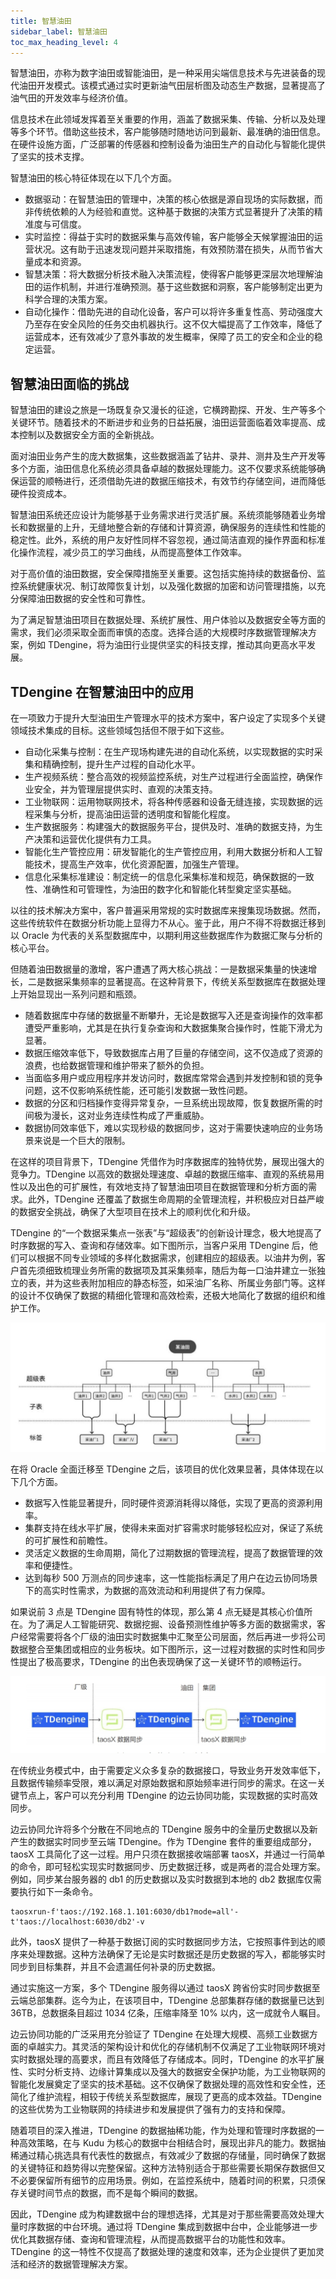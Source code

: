 ```yaml
---
title: 智慧油田
sidebar_label: 智慧油田
toc_max_heading_level: 4
---
```


智慧油田，亦称为数字油田或智能油田，是一种采用尖端信息技术与先进装备的现代油田开发模式。该模式通过实时更新油气田层析图及动态生产数据，显著提高了油气田的开发效率与经济价值。

信息技术在此领域发挥着至关重要的作用，涵盖了数据采集、传输、分析以及处理等多个环节。借助这些技术，客户能够随时随地访问到最新、最准确的油田信息。在硬件设施方面，广泛部署的传感器和控制设备为油田生产的自动化与智能化提供了坚实的技术支撑。

智慧油田的核心特征体现在以下几个方面。
- 数据驱动：在智慧油田的管理中，决策的核心依据是源自现场的实际数据，而非传统依赖的人为经验和直觉。这种基于数据的决策方式显著提升了决策的精准度与可信度。
- 实时监控：得益于实时的数据采集与高效传输，客户能够全天候掌握油田的运营状况。这有助于迅速发现问题并采取措施，有效预防潜在损失，从而节省大量成本和资源。
- 智慧决策：将大数据分析技术融入决策流程，使得客户能够更深层次地理解油田的运作机制，并进行准确预测。基于这些数据和洞察，客户能够制定出更为科学合理的决策方案。
- 自动化操作：借助先进的自动化设备，客户可以将许多重复性高、劳动强度大乃至存在安全风险的任务交由机器执行。这不仅大幅提高了工作效率，降低了运营成本，还有效减少了意外事故的发生概率，保障了员工的安全和企业的稳定运营。

## 智慧油田面临的挑战

智慧油田的建设之旅是一场既复杂又漫长的征途，它横跨勘探、开发、生产等多个关键环节。随着技术的不断进步和业务的日益拓展，油田运营面临着效率提高、成本控制以及数据安全方面的全新挑战。

面对油田业务产生的庞大数据集，这些数据涵盖了钻井、录井、测井及生产开发等多个方面，油田信息化系统必须具备卓越的数据处理能力。这不仅要求系统能够确保运营的顺畅进行，还须借助先进的数据压缩技术，有效节约存储空间，进而降低硬件投资成本。

智慧油田系统还应设计为能够基于业务需求进行灵活扩展。系统须能够随着业务增长和数据量的上升，无缝地整合新的存储和计算资源，确保服务的连续性和性能的稳定性。此外，系统的用户友好性同样不容忽视，通过简洁直观的操作界面和标准化操作流程，减少员工的学习曲线，从而提高整体工作效率。

对于高价值的油田数据，安全保障措施至关重要。这包括实施持续的数据备份、监控系统健康状况、制订故障恢复计划，以及强化数据的加密和访问管理措施，以充分保障油田数据的安全性和可靠性。

为了满足智慧油田项目在数据处理、系统扩展性、用户体验以及数据安全等方面的需求，我们必须采取全面而审慎的态度。选择合适的大规模时序数据管理解决方案，例如 TDengine，将为油田行业提供坚实的科技支撑，推动其向更高水平发展。

## TDengine 在智慧油田中的应用

在一项致力于提升大型油田生产管理水平的技术方案中，客户设定了实现多个关键领域技术集成的目标。这些领域包括但不限于如下这些。
- 自动化采集与控制：在生产现场构建先进的自动化系统，以实现数据的实时采集和精确控制，提升生产过程的自动化水平。
- 生产视频系统：整合高效的视频监控系统，对生产过程进行全面监控，确保作业安全，并为管理层提供实时、直观的决策支持。
- 工业物联网：运用物联网技术，将各种传感器和设备无缝连接，实现数据的远程采集与分析，提高油田运营的透明度和智能化程度。
- 生产数据服务：构建强大的数据服务平台，提供及时、准确的数据支持，为生产决策和运营优化提供有力工具。
- 智能化生产管控应用：研发智能化的生产管控应用，利用大数据分析和人工智能技术，提高生产效率，优化资源配置，加强生产管理。
- 信息化采集标准建设：制定统一的信息化采集标准和规范，确保数据的一致性、准确性和可管理性，为油田的数字化和智能化转型奠定坚实基础。

以往的技术解决方案中，客户普遍采用常规的实时数据库来搜集现场数据。然而，这些传统软件在数据分析功能上显得力不从心。鉴于此，用户不得不将数据迁移到以 Oracle 为代表的关系型数据库中，以期利用这些数据库作为数据汇聚与分析的核心平台。

但随着油田数据量的激增，客户遭遇了两大核心挑战：一是数据采集量的快速增长，二是数据采集频率的显著提高。在这种背景下，传统关系型数据库在数据处理上开始显现出一系列问题和瓶颈。

- 随着数据库中存储的数据量不断攀升，无论是数据写入还是查询操作的效率都遭受严重影响，尤其是在执行复杂查询和大数据集聚合操作时，性能下滑尤为显著。
- 数据压缩效率低下，导致数据库占用了巨量的存储空间，这不仅造成了资源的浪费，也给数据管理和维护带来了额外的负担。
- 当面临多用户或应用程序并发访问时，数据库常常会遇到并发控制和锁的竞争问题，这不仅影响系统性能，还可能引发数据一致性问题。
- 数据的分区和归档操作变得异常复杂，一旦系统出现故障，恢复数据所需的时间极为漫长，这对业务连续性构成了严重威胁。
- 数据协同效率低下，难以实现秒级的数据同步，这对于需要快速响应的业务场景来说是一个巨大的限制。

在这样的项目背景下，TDengine 凭借作为时序数据库的独特优势，展现出强大的竞争力。TDengine 以高效的数据处理速度、卓越的数据压缩率、直观的系统易用性以及出色的可扩展性，有效地支持了智慧油田项目在数据管理和分析方面的需求。此外，TDengine 还覆盖了数据生命周期的全管理流程，并积极应对日益严峻的数据安全挑战，确保了大型项目在技术上的顺利优化和升级。

TDengine 的“一个数据采集点一张表”与“超级表”的创新设计理念，极大地提高了时序数据的写入、查询和存储效率。如下图所示，当客户采用 TDengine 后，他们可以根据不同专业领域的多样化数据需求，创建相应的超级表。以油井为例，客户首先须细致梳理业务所需的数据项及其采集频率，随后为每一口油井建立一张独立的表，并为这些表附加相应的静态标签，如采油厂名称、所属业务部门等。这样的设计不仅确保了数据的精细化管理和高效检索，还极大地简化了数据的组织和维护工作。

![TDengine 在智慧油田中的应用](./oil-1.png)

在将 Oracle 全面迁移至 TDengine 之后，该项目的优化效果显著，具体体现在以下几个方面。
- 数据写入性能显著提升，同时硬件资源消耗得以降低，实现了更高的资源利用率。
- 集群支持在线水平扩展，使得未来面对扩容需求时能够轻松应对，保证了系统的可扩展性和前瞻性。
- 灵活定义数据的生命周期，简化了过期数据的管理流程，提高了数据管理的效率和便捷性。
- 达到每秒 500 万测点的同步速率，这一性能指标满足了用户在边云协同场景下的高实时性需求，为数据的高效流动和利用提供了有力保障。

如果说前 3 点是 TDengine 固有特性的体现，那么第 4 点无疑是其核心价值所在。为了满足人工智能研究、数据挖掘、设备预测性维护等多方面的数据需求，客户经常需要将各个厂级的油田实时数据集中汇聚至公司层面，然后再进一步将公司数据整合至集团或相应的业务板块。如下图所示，这一过程对数据的实时性和同步性提出了极高要求，TDengine 的出色表现确保了这一关键环节的顺畅运行。

![智慧油田边云同步](./oil-2.png)

在传统业务模式中，由于需要定义众多复杂的数据接口，导致业务开发效率低下，且数据传输频率受限，难以满足对原始数据和原始频率进行同步的需求。在这一关键节点上，客户可以充分利用 TDengine 的边云协同功能，实现数据的实时高效同步。

边云协同允许将多个分散在不同地点的 TDengine 服务中的全量历史数据以及新产生的数据实时同步至云端 TDengine。作为 TDengine 套件的重要组成部分，taosX 工具简化了这一过程。用户只须在数据接收端部署 taosX，并通过一行简单的命令，即可轻松实现实时数据同步、历史数据迁移，或是两者的混合处理方案。例如，同步某台服务器的 db1 的历史数据以及实时数据到本地的 db2 数据库仅需要执行如下一条命令。
```shell
taosxrun-f'taos://192.168.1.101:6030/db1?mode=all'-t'taos://localhost:6030/db2'-v
```

此外，taosX 提供了一种基于数据订阅的实时数据同步方法，它按照事件到达的顺序来处理数据。这种方法确保了无论是实时数据还是历史数据的写入，都能够实时同步到目标集群，并且不会遗漏任何补录的历史数据。

通过实施这一方案，多个 TDengine 服务得以通过 taosX 跨省份实时同步数据至云端总部集群。迄今为止，在该项目中，TDengine 总部集群存储的数据量已达到 36TB，总数据条目超过 1034 亿条，压缩率降至 10% 以内，这一成就令人瞩目。

边云协同功能的广泛采用充分验证了 TDengine 在处理大规模、高频工业数据方面的卓越实力。其灵活的架构设计和优化的存储机制不仅满足了工业物联网环境对实时数据处理的高要求，而且有效降低了存储成本。同时，TDengine 的水平扩展性、实时分析支持、边缘计算集成以及强大的数据安全保护功能，为工业物联网的智能化发展奠定了坚实的技术基础。这不仅确保了数据处理的高效性和安全性，还简化了维护流程，相较于传统关系型数据库，展现了更高的成本效益。TDengine 的这些优势为工业物联网的持续进步和发展提供了强有力的支持和保障。

随着项目的深入推进，TDengine 的数据抽稀功能，作为处理和管理时序数据的一种高效策略，在与 Kudu 为核心的数据中台相结合时，展现出非凡的能力。数据抽稀通过精心挑选具有代表性的数据点，有效减少了数据的存储量，同时确保了数据的关键特征和趋势得以完整保留。这种方法特别适合于那些需要长期保存数据但又不必要保留所有细节的应用场景。例如，在监控系统中，随着时间的积累，只须保存关键时间节点的数据，而不是每个瞬间的数据。

因此，TDengine 成为构建数据中台的理想选择，尤其是对于那些需要高效处理大量时序数据的中台环境。通过将 TDengine 集成到数据中台中，企业能够进一步优化其数据存储、查询和管理流程，从而提高数据平台的功能性和效率。TDengine 的这一特性不仅提高了数据处理的速度和效率，还为企业提供了更加灵活和经济的数据管理解决方案。